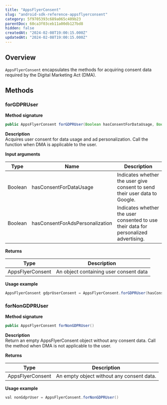 ```yaml
---
title: "AppsFlyerConsent"
slug: "android-sdk-reference-appsflyerconsent"
category: 5f9705393c689a065c409b23
parentDoc: 60ca3f03ceb11a00db127bd8
hidden: false
createdAt: "2024-02-08T19:00:15.000Z"
updatedAt: "2024-02-08T19:00:15.000Z"
---
```

## Overview

`AppsFlyerConsent` encapsulates the methods for acquiring consent data required by the Digital Marketing Act (DMA).

## Methods

### forGDPRUser

**Method signature**

```java
public AppsFlyerConsent forGDPRUser(Boolean hasConsentForDataUsage, Boolean hasConsentForAdsPersonalization)
```

**Description**  
Acquires user consent for data usage and ad personalization. Call the function when DMA is applicable to the user.  

**Input arguments**

| Type    | Name                            | Description                                                                   |
| ------- | ------------------------------- | ----------------------------------------------------------------------------- |
| Boolean | hasConsentForDataUsage          | Indicates whether the user give consent to send their user data to Google. |
| Boolean | hasConsentForAdsPersonalization | Indicates whether the user consented to use their data for personalized advertising. |

**Returns**

| Type             | Description                            |
| ---------------- | -------------------------------------- |
| AppsFlyerConsent | An object containing user consent data |

**Usage example**

```java
AppsFlyerConsent gdprUserConsent = AppsFlyerConsent.forGDPRUser(hasConsentForDataUsage, hasConsentForAdsPersonalization); 
```

### forNonGDPRUser

**Method signature**

```java
public AppsFlyerConsent forNonGDPRUser()
```

**Description**  
Return an empty AppsFlyerConsent object without any consent data. Call the method when DMA is not applicable to the user. 

**Returns**

| Type             | Description                               |
| ---------------- | ----------------------------------------- |
| AppsFlyerConsent | An empty object without any consent data. |

**Usage example**

```java
val nonGdprUser = AppsFlyerConsent.forNonGDPRUser() 
```